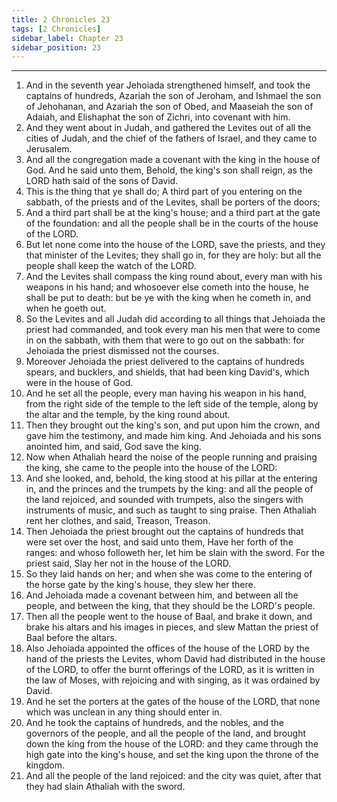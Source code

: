 ```yaml
---
title: 2 Chronicles 23
tags: [2 Chronicles]
sidebar_label: Chapter 23
sidebar_position: 23
---
```


---
1. And in the seventh year Jehoiada strengthened himself, and took the captains of hundreds, Azariah the son of Jeroham, and Ishmael the son of Jehohanan, and Azariah the son of Obed, and Maaseiah the son of Adaiah, and Elishaphat the son of Zichri, into covenant with him.
2. And they went about in Judah, and gathered the Levites out of all the cities of Judah, and the chief of the fathers of Israel, and they came to Jerusalem.
3. And all the congregation made a covenant with the king in the house of God. And he said unto them, Behold, the king's son shall reign, as the LORD hath said of the sons of David.
4. This is the thing that ye shall do; A third part of you entering on the sabbath, of the priests and of the Levites, shall be porters of the doors;
5. And a third part shall be at the king's house; and a third part at the gate of the foundation: and all the people shall be in the courts of the house of the LORD.
6. But let none come into the house of the LORD, save the priests, and they that minister of the Levites; they shall go in, for they are holy: but all the people shall keep the watch of the LORD.
7. And the Levites shall compass the king round about, every man with his weapons in his hand; and whosoever else cometh into the house, he shall be put to death: but be ye with the king when he cometh in, and when he goeth out.
8. So the Levites and all Judah did according to all things that Jehoiada the priest had commanded, and took every man his men that were to come in on the sabbath, with them that were to go out on the sabbath: for Jehoiada the priest dismissed not the courses.
9. Moreover Jehoiada the priest delivered to the captains of hundreds spears, and bucklers, and shields, that had been king David's, which were in the house of God.
10. And he set all the people, every man having his weapon in his hand, from the right side of the temple to the left side of the temple, along by the altar and the temple, by the king round about.
11. Then they brought out the king's son, and put upon him the crown, and gave him the testimony, and made him king. And Jehoiada and his sons anointed him, and said, God save the king.
12. Now when Athaliah heard the noise of the people running and praising the king, she came to the people into the house of the LORD:
13. And she looked, and, behold, the king stood at his pillar at the entering in, and the princes and the trumpets by the king: and all the people of the land rejoiced, and sounded with trumpets, also the singers with instruments of music, and such as taught to sing praise. Then Athaliah rent her clothes, and said, Treason, Treason.
14. Then Jehoiada the priest brought out the captains of hundreds that were set over the host, and said unto them, Have her forth of the ranges: and whoso followeth her, let him be slain with the sword. For the priest said, Slay her not in the house of the LORD.
15. So they laid hands on her; and when she was come to the entering of the horse gate by the king's house, they slew her there.
16. And Jehoiada made a covenant between him, and between all the people, and between the king, that they should be the LORD's people.
17. Then all the people went to the house of Baal, and brake it down, and brake his altars and his images in pieces, and slew Mattan the priest of Baal before the altars.
18. Also Jehoiada appointed the offices of the house of the LORD by the hand of the priests the Levites, whom David had distributed in the house of the LORD, to offer the burnt offerings of the LORD, as it is written in the law of Moses, with rejoicing and with singing, as it was ordained by David.
19. And he set the porters at the gates of the house of the LORD, that none which was unclean in any thing should enter in.
20. And he took the captains of hundreds, and the nobles, and the governors of the people, and all the people of the land, and brought down the king from the house of the LORD: and they came through the high gate into the king's house, and set the king upon the throne of the kingdom.
21. And all the people of the land rejoiced: and the city was quiet, after that they had slain Athaliah with the sword.